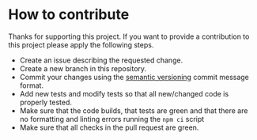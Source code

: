 # How to contribute

Thanks for supporting this project. If you want to provide a contribution to this project please apply the following steps.

- Create an issue describing the requested change.
- Create a new branch in this repository.
- Commit your changes using the [semantic versioning](https://github.com/semantic-release/semantic-release/blob/master/README.md#commit-message-format) commit message format.
- Add new tests and modify tests so that all new/changed code is properly tested.
- Make sure that the code builds, that tests are green and that there are no formatting and linting errors running the `npm ci` script
- Make sure that all checks in the pull request are green.
